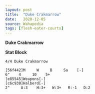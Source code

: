 ```yaml
---
layout: post
title:  "Duke Crakmarrow"
date:   2020-12-05
source: Wahapedia
tags: [flesh-eater-courts]
---
```


**Duke Crakmarrow**

**Stat Block**
```
4/4 Duke Crakmarrow
```

```
[56f442]M     W     B     Sa    [-]
6"    4     10    5+    
[e85545]Weapons[-]
[c6c930]Halberd[-]
2"     A:3    H:3+   W:3+   R:-1   D:2   
```


